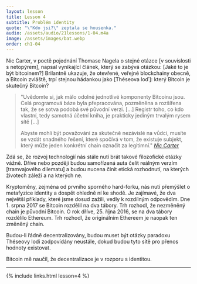 ```yaml
---
layout: lesson
title: Lesson 4
subtitle: Problém identity
quote: "\"Kdo jsi?\" zeptala se housenka."
audio: /assets/audio/21lessons/1-04.m4a
image: /assets/images/bat.webp
order: ch1-04
---
```


Nic Carter, v poctě pojednání Thomase Nagela o stejné otázce
[v souvislosti s netopýrem], napsal vynikající článek, který se zabývá 
otázkou: [Jaké to je být bitcoinem?] Brilantně ukazuje, že otevřené, 
veřejné blockchainy obecně, a Bitcoin zvláště, trpí stejnou hádankou 
jako [Théseova loď]: který Bitcoin je skutečný Bitcoin?

> "Uvědomte si, jak málo odolné jednotlivé komponenty Bitcoinu jsou. 
> Celá programová báze byla přepracována, pozměněna a rozšířena tak, 
> že se sotva podobá své původní verzi. [...] Registr toho, co kdo 
> vlastní, tedy samotná účetní kniha, je prakticky jediným trvalým 
> rysem sítě [...]
>
> Abyste mohli být považováni za skutečně nezávislé na vůdci, musíte 
> se vzdát snadného řešení, které spočívá v tom, že existuje subjekt, 
> který může jeden konkrétní chain označit za legitimní."
> <cite>[Nic Carter][What is it like to be a bitcoin?]</cite>

Zdá se, že rozvoj technologií nás stále nutí brát takové filozofické 
otázky vážně. Dříve nebo později budou samořízená auta čelit reálným 
verzím [tramvajového dilematu] a budou nucena činit etická rozhodnutí, 
na kterých životech záleží a na kterých ne.

Kryptoměny, zejména od prvního sporného hard-forku, nás nutí přemýšlet 
o metafyzice identity a dospět ohledně ní ke shodě. Je zajímavé, že dva 
největší příklady, které jsme dosud zažili, vedly k rozdílným odpovědím. 
Dne 1. srpna 2017 se Bitcoin rozdělil na dva tábory. Trh rozhodl, že 
nezměněný chain je původní Bitcoin. O rok dříve, 25. října 2016, se 
na dva tábory rozdělilo Ethereum. Trh rozhodl, že originálním Ethereem 
je naopak ten změněný chain.

Budou-li řádně decentralizovány, budou muset být otázky paradoxu Théseovy 
lodi zodpovídány neustále, dokud budou tyto sítě pro přenos hodnoty existovat.

Bitcoin mě naučil, že decentralizace je v rozporu s identitou.

---

{% include links.html lesson=4 %}

[in regards to a bat]: https://en.wikipedia.org/wiki/What_Is_it_Like_to_Be_a_Bat%3F
[What is it like to be a bitcoin?]: https://medium.com/s/story/what-is-it-like-to-be-a-bitcoin-56109f3e6753
[Ship of Theseus]: https://en.wikipedia.org/wiki/Ship_of_Theseus
[trolley problem]: https://en.wikipedia.org/wiki/Trolley_problem

<!-- Wikipedia -->
[alice]: https://en.wikipedia.org/wiki/Alice%27s_Adventures_in_Wonderland
[carroll]: https://en.wikipedia.org/wiki/Lewis_Carroll
